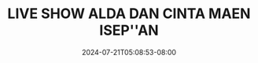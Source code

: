 --- 
title: "LIVE SHOW ALDA DAN CINTA MAEN ISEP''AN"
description: "streaming  video bokep LIVE SHOW ALDA DAN CINTA MAEN ISEP''AN yandex full vidio terbaru"
date: 2024-07-21T05:08:53-08:00
file_code: "ibaxo0ja7ofz"
draft: false
cover: "t4erggolug7datkc.jpg"
tags: ["LIVE", "SHOW", "ALDA", "DAN", "CINTA", "MAEN", "bokep-indo", "bokep-viral", "bokep-ig"]
length: 1057
fld_id: "1483114"
foldername: "Alda"
categories: ["Alda"]
views: 0
---